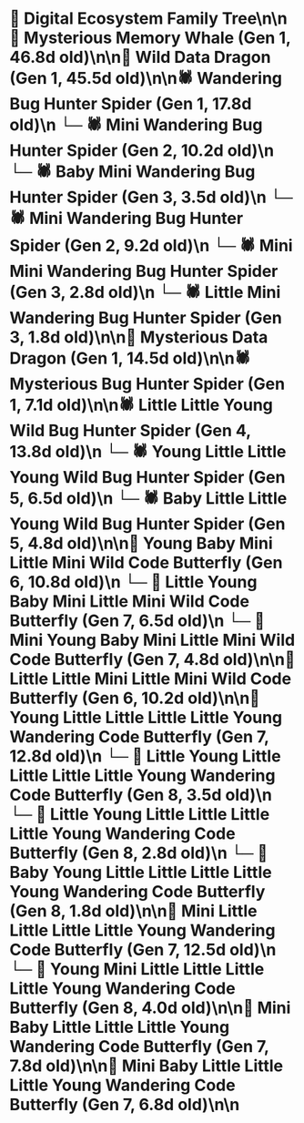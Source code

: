 # 🌳 Digital Ecosystem Family Tree\n\n🐋 Mysterious Memory Whale (Gen 1, 46.8d old)\n\n🐉 Wild Data Dragon (Gen 1, 45.5d old)\n\n🕷️ Wandering Bug Hunter Spider (Gen 1, 17.8d old)\n  └─ 🕷️ Mini Wandering Bug Hunter Spider (Gen 2, 10.2d old)\n    └─ 🕷️ Baby Mini Wandering Bug Hunter Spider (Gen 3, 3.5d old)\n  └─ 🕷️ Mini Wandering Bug Hunter Spider (Gen 2, 9.2d old)\n    └─ 🕷️ Mini Mini Wandering Bug Hunter Spider (Gen 3, 2.8d old)\n    └─ 🕷️ Little Mini Wandering Bug Hunter Spider (Gen 3, 1.8d old)\n\n🐉 Mysterious Data Dragon (Gen 1, 14.5d old)\n\n🕷️ Mysterious Bug Hunter Spider (Gen 1, 7.1d old)\n\n🕷️ Little Little Young Wild Bug Hunter Spider (Gen 4, 13.8d old)\n  └─ 🕷️ Young Little Little Young Wild Bug Hunter Spider (Gen 5, 6.5d old)\n  └─ 🕷️ Baby Little Little Young Wild Bug Hunter Spider (Gen 5, 4.8d old)\n\n🦋 Young Baby Mini Little Mini Wild Code Butterfly (Gen 6, 10.8d old)\n  └─ 🦋 Little Young Baby Mini Little Mini Wild Code Butterfly (Gen 7, 6.5d old)\n  └─ 🦋 Mini Young Baby Mini Little Mini Wild Code Butterfly (Gen 7, 4.8d old)\n\n🦋 Little Little Mini Little Mini Wild Code Butterfly (Gen 6, 10.2d old)\n\n🦋 Young Little Little Little Little Young Wandering Code Butterfly (Gen 7, 12.8d old)\n  └─ 🦋 Little Young Little Little Little Little Young Wandering Code Butterfly (Gen 8, 3.5d old)\n  └─ 🦋 Little Young Little Little Little Little Young Wandering Code Butterfly (Gen 8, 2.8d old)\n  └─ 🦋 Baby Young Little Little Little Little Young Wandering Code Butterfly (Gen 8, 1.8d old)\n\n🦋 Mini Little Little Little Little Young Wandering Code Butterfly (Gen 7, 12.5d old)\n  └─ 🦋 Young Mini Little Little Little Little Young Wandering Code Butterfly (Gen 8, 4.0d old)\n\n🦋 Mini Baby Little Little Little Young Wandering Code Butterfly (Gen 7, 7.8d old)\n\n🦋 Mini Baby Little Little Little Young Wandering Code Butterfly (Gen 7, 6.8d old)\n\n